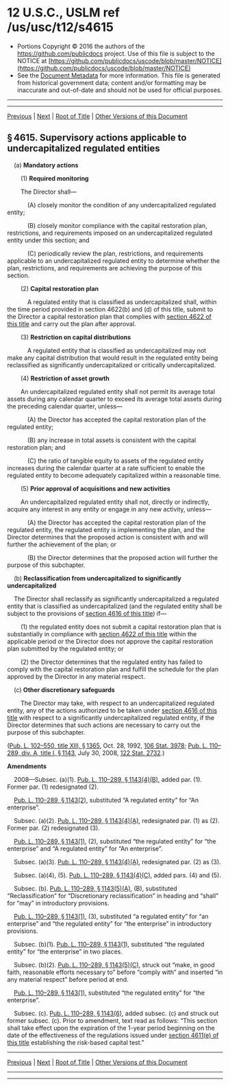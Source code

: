 ---
---

# 12 U.S.C., USLM ref /us/usc/t12/s4615

* Portions Copyright © 2016 the authors of the https://github.com/publicdocs project.
  Use of this file is subject to the NOTICE at [https://github.com/publicdocs/uscode/blob/master/NOTICE](https://github.com/publicdocs/uscode/blob/master/NOTICE)
* See the [Document Metadata](././../../../../..//README.md) for more information.
  This file is generated from historical government data; content and/or formatting may be inaccurate and out-of-date and should not be used for official purposes.

----------
----------

[Previous](./../../../../..//us/usc/t12/ch46/schII/m__us_usc_t12_s4614.md) | [Next](./../../../../..//us/usc/t12/ch46/schII/m__us_usc_t12_s4616.md) | [Root of Title](./../../../../../) | [Other Versions of this Document](https://publicdocs.github.io/go/links?ns=uslm&ref=%2Fus%2Fusc%2Ft12%2Fs4615)

## § 4615. Supervisory actions applicable to undercapitalized regulated entities

    (a) __Mandatory actions__ 

        (1) __Required monitoring__ 

        The Director shall—

            (A) closely monitor the condition of any undercapitalized regulated entity;

            (B) closely monitor compliance with the capital restoration plan, restrictions, and requirements imposed on an undercapitalized regulated entity under this section; and

            (C) periodically review the plan, restrictions, and requirements applicable to an undercapitalized regulated entity to determine whether the plan, restrictions, and requirements are achieving the purpose of this section.

        (2) __Capital restoration plan__ 

            A regulated entity that is classified as undercapitalized shall, within the time period provided in section 4622(b) and (d) of this title, submit to the Director a capital restoration plan that complies with [section 4622 of this title][/us/usc/t12/s4622] and carry out the plan after approval.

        (3) __Restriction on capital distributions__ 

            A regulated entity that is classified as undercapitalized may not make any capital distribution that would result in the regulated entity being reclassified as significantly undercapitalized or critically undercapitalized.

        (4) __Restriction of asset growth__ 

        An undercapitalized regulated entity shall not permit its average total assets during any calendar quarter to exceed its average total assets during the preceding calendar quarter, unless—

            (A) the Director has accepted the capital restoration plan of the regulated entity;

            (B) any increase in total assets is consistent with the capital restoration plan; and

            (C) the ratio of tangible equity to assets of the regulated entity increases during the calendar quarter at a rate sufficient to enable the regulated entity to become adequately capitalized within a reasonable time.

        (5) __Prior approval of acquisitions and new activities__ 

        An undercapitalized regulated entity shall not, directly or indirectly, acquire any interest in any entity or engage in any new activity, unless—

            (A) the Director has accepted the capital restoration plan of the regulated entity, the regulated entity is implementing the plan, and the Director determines that the proposed action is consistent with and will further the achievement of the plan; or

            (B) the Director determines that the proposed action will further the purpose of this subchapter.

    (b) __Reclassification from undercapitalized to significantly undercapitalized__ 

    The Director shall reclassify as significantly undercapitalized a regulated entity that is classified as undercapitalized (and the regulated entity shall be subject to the provisions of [section 4616 of this title][/us/usc/t12/s4616]) if—

        (1) the regulated entity does not submit a capital restoration plan that is substantially in compliance with [section 4622 of this title][/us/usc/t12/s4622] within the applicable period or the Director does not approve the capital restoration plan submitted by the regulated entity; or

        (2) the Director determines that the regulated entity has failed to comply with the capital restoration plan and fulfill the schedule for the plan approved by the Director in any material respect.

    (c) __Other discretionary safeguards__ 

        The Director may take, with respect to an undercapitalized regulated entity, any of the actions authorized to be taken under [section 4616 of this title][/us/usc/t12/s4616] with respect to a significantly undercapitalized regulated entity, if the Director determines that such actions are necessary to carry out the purpose of this subchapter.

([Pub. L. 102–550, title XIII, § 1365][/us/pl/102/550/s1365], Oct. 28, 1992, [106 Stat. 3978][/us/stat/106/3978]; [Pub. L. 110–289, div. A, title I, § 1143][/us/pl/110/289/s1143], July 30, 2008, [122 Stat. 2732][/us/stat/122/2732].)

 __Amendments__ 

    2008—Subsec. (a)(1). [Pub. L. 110–289, § 1143(4)(B)][/us/pl/110/289/s1143/4/B], added par. (1). Former par. (1) redesignated (2).

    [Pub. L. 110–289, § 1143(2)][/us/pl/110/289/s1143/2], substituted “A regulated entity” for “An enterprise”.

    Subsec. (a)(2). [Pub. L. 110–289, § 1143(4)(A)][/us/pl/110/289/s1143/4/A], redesignated par. (1) as (2). Former par. (2) redesignated (3).

    [Pub. L. 110–289, § 1143(1)][/us/pl/110/289/s1143/1], (2), substituted “the regulated entity” for “the enterprise” and “A regulated entity” for “An enterprise”.

    Subsec. (a)(3). [Pub. L. 110–289, § 1143(4)(A)][/us/pl/110/289/s1143/4/A], redesignated par. (2) as (3).

    Subsec. (a)(4), (5). [Pub. L. 110–289, § 1143(4)(C)][/us/pl/110/289/s1143/4/C], added pars. (4) and (5).

    Subsec. (b). [Pub. L. 110–289, § 1143(5)(A)][/us/pl/110/289/s1143/5/A], (B), substituted “Reclassification” for “Discretionary reclassification” in heading and “shall” for “may” in introductory provisions.

    [Pub. L. 110–289, § 1143(1)][/us/pl/110/289/s1143/1], (3), substituted “a regulated entity” for “an enterprise” and “the regulated entity” for “the enterprise” in introductory provisions.

    Subsec. (b)(1). [Pub. L. 110–289, § 1143(1)][/us/pl/110/289/s1143/1], substituted “the regulated entity” for “the enterprise” in two places.

    Subsec. (b)(2). [Pub. L. 110–289, § 1143(5)(C)][/us/pl/110/289/s1143/5/C], struck out “make, in good faith, reasonable efforts necessary to” before “comply with” and inserted “in any material respect” before period at end.

    [Pub. L. 110–289, § 1143(1)][/us/pl/110/289/s1143/1], substituted “the regulated entity” for “the enterprise”.

    Subsec. (c). [Pub. L. 110–289, § 1143(6)][/us/pl/110/289/s1143/6], added subsec. (c) and struck out former subsec. (c). Prior to amendment, text read as follows: “This section shall take effect upon the expiration of the 1-year period beginning on the date of the effectiveness of the regulations issued under [section 4611(e) of this title][/us/usc/t12/s4611/e] establishing the risk-based capital test.”

----------

[Previous](./../../../../..//us/usc/t12/ch46/schII/m__us_usc_t12_s4614.md) | [Next](./../../../../..//us/usc/t12/ch46/schII/m__us_usc_t12_s4616.md) | [Root of Title](./../../../../../) | [Other Versions of this Document](https://publicdocs.github.io/go/links?ns=uslm&ref=%2Fus%2Fusc%2Ft12%2Fs4615)

----------
----------

[/us/usc/t12/s4622]: https://publicdocs.github.io/go/links?ns=uslm&ref=%2Fus%2Fusc%2Ft12%2Fs4622
[/us/usc/t12/s4616]: https://publicdocs.github.io/go/links?ns=uslm&ref=%2Fus%2Fusc%2Ft12%2Fs4616
[/us/usc/t12/s4622]: https://publicdocs.github.io/go/links?ns=uslm&ref=%2Fus%2Fusc%2Ft12%2Fs4622
[/us/usc/t12/s4616]: https://publicdocs.github.io/go/links?ns=uslm&ref=%2Fus%2Fusc%2Ft12%2Fs4616
[/us/pl/102/550/s1365]: https://publicdocs.github.io/go/links?ns=uslm&ref=%2Fus%2Fpl%2F102%2F550%2Fs1365
[/us/stat/106/3978]: https://publicdocs.github.io/go/links?ns=uslm&ref=%2Fus%2Fstat%2F106%2F3978
[/us/pl/110/289/s1143]: https://publicdocs.github.io/go/links?ns=uslm&ref=%2Fus%2Fpl%2F110%2F289%2Fs1143
[/us/stat/122/2732]: https://publicdocs.github.io/go/links?ns=uslm&ref=%2Fus%2Fstat%2F122%2F2732
[/us/pl/110/289/s1143/4/B]: https://publicdocs.github.io/go/links?ns=uslm&ref=%2Fus%2Fpl%2F110%2F289%2Fs1143%2F4%2FB
[/us/pl/110/289/s1143/2]: https://publicdocs.github.io/go/links?ns=uslm&ref=%2Fus%2Fpl%2F110%2F289%2Fs1143%2F2
[/us/pl/110/289/s1143/4/A]: https://publicdocs.github.io/go/links?ns=uslm&ref=%2Fus%2Fpl%2F110%2F289%2Fs1143%2F4%2FA
[/us/pl/110/289/s1143/1]: https://publicdocs.github.io/go/links?ns=uslm&ref=%2Fus%2Fpl%2F110%2F289%2Fs1143%2F1
[/us/pl/110/289/s1143/4/A]: https://publicdocs.github.io/go/links?ns=uslm&ref=%2Fus%2Fpl%2F110%2F289%2Fs1143%2F4%2FA
[/us/pl/110/289/s1143/4/C]: https://publicdocs.github.io/go/links?ns=uslm&ref=%2Fus%2Fpl%2F110%2F289%2Fs1143%2F4%2FC
[/us/pl/110/289/s1143/5/A]: https://publicdocs.github.io/go/links?ns=uslm&ref=%2Fus%2Fpl%2F110%2F289%2Fs1143%2F5%2FA
[/us/pl/110/289/s1143/1]: https://publicdocs.github.io/go/links?ns=uslm&ref=%2Fus%2Fpl%2F110%2F289%2Fs1143%2F1
[/us/pl/110/289/s1143/1]: https://publicdocs.github.io/go/links?ns=uslm&ref=%2Fus%2Fpl%2F110%2F289%2Fs1143%2F1
[/us/pl/110/289/s1143/5/C]: https://publicdocs.github.io/go/links?ns=uslm&ref=%2Fus%2Fpl%2F110%2F289%2Fs1143%2F5%2FC
[/us/pl/110/289/s1143/1]: https://publicdocs.github.io/go/links?ns=uslm&ref=%2Fus%2Fpl%2F110%2F289%2Fs1143%2F1
[/us/pl/110/289/s1143/6]: https://publicdocs.github.io/go/links?ns=uslm&ref=%2Fus%2Fpl%2F110%2F289%2Fs1143%2F6
[/us/usc/t12/s4611/e]: https://publicdocs.github.io/go/links?ns=uslm&ref=%2Fus%2Fusc%2Ft12%2Fs4611%2Fe


